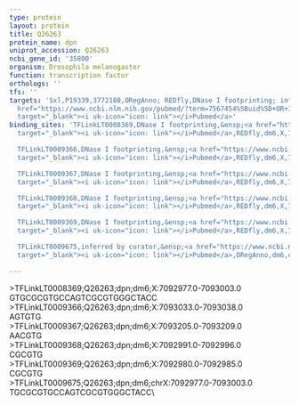 ```yaml
---
type: protein
layout: protein
title: Q26263
protein_name: dpn
uniprot_accession: Q26263
ncbi_gene_id: '35800'
organism: Drosophila melanogaster
function: transcription factor
orthologs: ''
tfs: ''
targets: 'Sxl,P19339,3772180,ORegAnno; REDfly,DNase I footprinting; inferred by curator,&ensp;<a
  href="https://www.ncbi.nlm.nih.gov/pubmed/?term=7567454%5Buid%5D+OR+18773886%5Buid%5D+OR+26578589%5Buid%5D+OR+20965965%5Buid%5D"
  target="_blank"><i uk-icon="icon: link"></i>Pubmed</a>'
binding_sites: 'TFLinkLT0008369,DNase I footprinting,&ensp;<a href="https://www.ncbi.nlm.nih.gov/pubmed/?term=7567454%5Buid%5D"
  target="_blank"><i uk-icon="icon: link"></i>Pubmed</a>,REDfly,dm6,X,7092977,7093003,-

  TFLinkLT0009366,DNase I footprinting,&ensp;<a href="https://www.ncbi.nlm.nih.gov/pubmed/?term=18773886%5Buid%5D"
  target="_blank"><i uk-icon="icon: link"></i>Pubmed</a>,REDfly,dm6,X,7093033,7093038,-

  TFLinkLT0009367,DNase I footprinting,&ensp;<a href="https://www.ncbi.nlm.nih.gov/pubmed/?term=18773886%5Buid%5D"
  target="_blank"><i uk-icon="icon: link"></i>Pubmed</a>,REDfly,dm6,X,7093205,7093209,-

  TFLinkLT0009368,DNase I footprinting,&ensp;<a href="https://www.ncbi.nlm.nih.gov/pubmed/?term=18773886%5Buid%5D"
  target="_blank"><i uk-icon="icon: link"></i>Pubmed</a>,REDfly,dm6,X,7092991,7092996,-

  TFLinkLT0009369,DNase I footprinting,&ensp;<a href="https://www.ncbi.nlm.nih.gov/pubmed/?term=18773886%5Buid%5D"
  target="_blank"><i uk-icon="icon: link"></i>Pubmed</a>,REDfly,dm6,X,7092980,7092985,-

  TFLinkLT0009675,inferred by curator,&ensp;<a href="https://www.ncbi.nlm.nih.gov/pubmed/?term=7567454%5Buid%5D"
  target="_blank"><i uk-icon="icon: link"></i>Pubmed</a>,ORegAnno,dm6,chrX,7092977,7093003,+'

---
```

\>TFLinkLT0008369;Q26263;dpn;dm6;X:7092977.0-7093003.0\GTGCGCGTGCCAGTCGCGTGGGCTACC\\>TFLinkLT0009366;Q26263;dpn;dm6;X:7093033.0-7093038.0\AGTGTG\\>TFLinkLT0009367;Q26263;dpn;dm6;X:7093205.0-7093209.0\AACGTG\\>TFLinkLT0009368;Q26263;dpn;dm6;X:7092991.0-7092996.0\CGCGTG\\>TFLinkLT0009369;Q26263;dpn;dm6;X:7092980.0-7092985.0\CGCGTG\\>TFLinkLT0009675;Q26263;dpn;dm6;chrX:7092977.0-7093003.0\TGCGCGTGCCAGTCGCGTGGGCTACC\